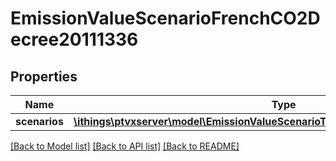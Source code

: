 # EmissionValueScenarioFrenchCO2Decree20111336

## Properties
Name | Type | Description | Notes
------------ | ------------- | ------------- | -------------
**scenarios** | [**\ithings\ptvxserver\model\EmissionValueScenarioTypeFrenchCO2Decree20111336[]**](EmissionValueScenarioTypeFrenchCO2Decree20111336.md) |  | [optional] 

[[Back to Model list]](../../README.md#documentation-for-models) [[Back to API list]](../../README.md#documentation-for-api-endpoints) [[Back to README]](../../README.md)


